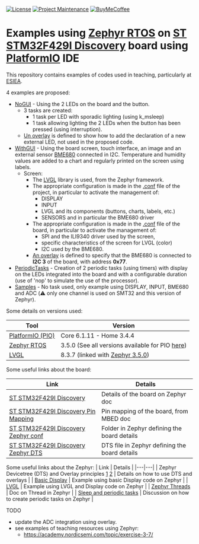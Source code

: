 [![License][license-shield]](LICENSE)
[![Project Maintenance][maintenance-shield]][user_profile]
[![BuyMeCoffee][buymecoffeebadge]][buymecoffee]

Examples using [Zephyr RTOS](https://www.zephyrproject.org/) on [ST STM32F429I Discovery](https://www.st.com/en/evaluation-tools/32f429idiscovery.html) board using [PlatformIO](https://platformio.org/) IDE
=====================================

This repository contains examples of codes used in teaching, particularly at [ESIEA](https://www.esiea.fr/).

4 examples are proposed:
- [NoGUI](NoGUI/) - Using the 2 LEDs on the board and the button.
   - 3 tasks are created:
     - 1 task per LED with sporadic lighting (using k_msleep)
     - 1 task allowing lighting the 2 LEDs when the button has been pressed (using interruption).
  - [Un overlay](NoGUI/zephyr/boards/stm32f429i_disc1.overlay) is defined to show how to add the declaration of a new external LED, not used in the proposed code.
- [WithGUI](WithGUI/) - Using the board screen, touch interface, an image and an external sensor [BME680](https://www.bosch-sensortec.com/products/environmental-sensors/gas-sensors/bme680/) connected in I2C.
Temperature and humidity values are added to a chart and regularly printed on the screen using labels.
  - Screen:
     - The [LVGL](https://lvgl.io/) library is used, from the Zephyr framework.
     - The appropriate configuration is made in the [.conf](WithGUI/zephyr/prj.conf) file of the project, in particular to activate the management of:
       - DISPLAY
       - INPUT
       - LVGL and its components (buttons, charts, labels, etc.)
       - SENSORS and in particular the BME680 driver
     - The appropriate configuration is made in the [.conf](WithGUI/zephyr/boards/stm32f429i_disc1.conf) file of the board, in particular to activate the management of:
       - SPI and the ILI9340 driver used by the screen,
       - specific characteristics of the screen for LVGL (color)
       - I2C used by the BME680.
     - [An overlay](WithGUI/zephyr/boards/stm32f429i_disc1.overlay) is defined to specify that the BME680 is connected to **I2C 3** of the board, with address **0x77**.
- [PeriodicTasks](PeriodicTasks/) - Creation of 2 periodic tasks (using timers) with display on the LEDs integrated into the board and with a configurable duration (use of 'nop' to simulate the use of the processor).
- [Samples](Samples/) - No task used, only example using DISPLAY, INPUT, BME680 and ADC (:warning: only one channel is used on SMT32 and this version of Zephyr).

Some details on versions used:

| Tool | Version |
|---|---|
| [PlatformIO (PIO)](https://platformio.org/) | Core 6.1.11 - Home 3.4.4 |
| [Zephyr RTOS](https://docs.platformio.org/en/stable/frameworks/zephyr.html) | 3.5.0 (See all versions available for PIO [here](https://registry.platformio.org/tools/platformio/framework-zephyr/versions)) |
| [LVGL](https://docs.lvgl.io/8.3/) | 8.3.7 (linked with [Zephyr 3.5.0](https://github.com/zephyrproject-rtos/zephyr/tree/zephyr-v3.5.0/modules/lvgl)) |

Some useful links about the board:

| Link | Details |
|---|---|
| [ST STM32F429I Discovery](https://docs.zephyrproject.org/3.5.0/boards/arm/stm32f429i_disc1/doc/index.html) | Details of the board on Zephyr doc |
| [ST STM32F429I Discovery Pin Mapping](https://os.mbed.com/platforms/ST-Discovery-F429ZI/) | Pin mapping of the board, from MBED doc |
| [ST STM32F429I Discovery Zephyr conf](https://github.com/zephyrproject-rtos/zephyr/tree/zephyr-v3.5.0/boards/arm/stm32f429i_disc1) | Folder in Zephyr defining the board details |
| [ST STM32F429I Discovery Zephyr DTS](https://github.com/zephyrproject-rtos/zephyr/blob/zephyr-v3.5.0/boards/arm/stm32f429i_disc1/stm32f429i_disc1.dts) | DTS file in Zephyr defining the board details |

Some useful links about the Zephyr:
| Link | Details |
|---|---|
| Zephyr Devicetree (DTS) and Overlay principles [1](https://docs.zephyrproject.org/3.5.0/build/dts/howtos.html) [2](https://www.jaredwolff.com/optimize-zephyr-config-and-overlays/) | Details on how to use DTS and overlays |
| [Basic Display](https://github.com/zephyrproject-rtos/zephyr/tree/zephyr-v3.5.0/samples/drivers/display) | Example using basic Display code on Zephyr |
| [LVGL](https://github.com/zephyrproject-rtos/zephyr/tree/zephyr-v3.5.0/samples/subsys/display/lvgl) | Example using LVGL and Display code on Zephyr |
| [Zephyr Threads](https://github.com/zephyrproject-rtos/zephyr/tree/zephyr-v3.5.0/tests/kernel/threads) | Doc on Thread in Zephyr |
| [Sleep and periodic tasks](https://lists.zephyrproject.org/g/users/topic/drift_through_k_sleep_or/80362499) | Discussion on how to create periodic tasks on Zephyr |

TODO
- update the ADC integration using overlay.
- see examples of teaching resources using Zephyr:
  - https://academy.nordicsemi.com/topic/exercise-3-7/


[license-shield]: https://img.shields.io/github/license/pcourbin-teaching/Zephyr_STM32.svg
[maintenance-shield]: https://img.shields.io/badge/maintainer-%40pcourbin-blue.svg
[buymecoffee]: https://www.buymeacoffee.com/pcourbin
[buymecoffeebadge]: https://img.shields.io/badge/buy%20me%20a%20coffee-donate-yellow.svg
[user_profile]: https://github.com/pcourbin
